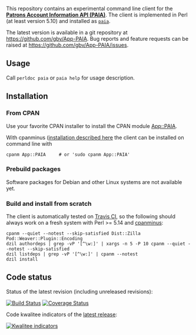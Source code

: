 This repository contains an experimental command line client for the **[Patrons
Account Information API (PAIA)](http://gbv.github.io/paia)**. The client is
implemented in Perl (at least version 5.10) and installed as
[`paia`](https://metacpan.org/pod/paia).

The latest version is available in a git repository at
<https://github.com/gbv/App-PAIA>. Bug reports and feature requests can be
raised at <https://github.com/gbv/App-PAIA/issues>.

## Usage

Call `perldoc paia` or `paia help` for usage description.

## Installation

### From CPAN

Use your favorite CPAN installer to install the CPAN module
[App::PAIA](https://metacpan.org/release/App-PAIA).

With cpanminus ([installation described
here](https://metacpan.org/pod/App::cpanminus#INSTALLATION) the
client can be installed on command line with

    cpanm App::PAIA     # or 'sudo cpanm App::PAIA'

### Prebuild packages

Software packages for Debian and other Linux systems are not available yet.

### Build and install from scratch

The client is automatically tested on [Travis CI](https://travis-ci.org), so
the following should always work on a fresh system with Perl >= 5.14 and
[cpanminus](http://search.cpan.org/perldoc?App::cpanminus):

    cpanm --quiet --notest --skip-satisfied Dist::Zilla Pod::Weaver::Plugin::Encoding
    dzil authordeps | grep -vP '[^\w:]' | xargs -n 5 -P 10 cpanm --quiet --notest --skip-satisfied
    dzil listdeps | grep -vP '[^\w:]' | cpanm --notest
    dzil install

## Code status

Status of the latest revision (including unreleased revisions):

[![Build Status](https://travis-ci.org/gbv/App-PAIA.png)](https://travis-ci.org/gbv/App-PAIA)
[![Coverage Status](https://coveralls.io/repos/gbv/App-PAIA/badge.png)](https://coveralls.io/r/gbv/App-PAIA)

Code kwalitee indicators of the [latest release](http://metacpan.org/release/VOJ/App-PAIA):

[![Kwalitee indicators](http://cpants.cpanauthors.org/dist/App-PAIA.png)](http://cpants.cpanauthors.org/dist/App-PAIA)
